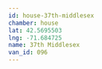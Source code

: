 ```yaml
---
id: house-37th-middlesex
chamber: house
lat: 42.5695503
lng: -71.684725
name: 37th Middlesex
van_id: 096
---
```

